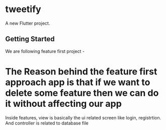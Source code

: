 # tweetify

A new Flutter project.

## Getting Started

We are following feature first project - 
# The Reason behind the feature first approach app is that if we want to delete some feature then we can do it without affecting our app

Inside features, view is basically the ui related screen like login, registrtion. And controller is related to database file 

